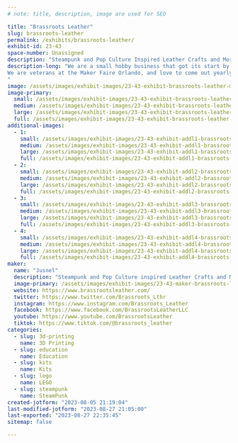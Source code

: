 ```yaml
---
# note: title, description, image are used for SEO

title: "Brassroots Leather"
slug: brassroots-leather
permalink: /exhibits/brassroots-leather/
exhibit-id: 23-43
space-number: Unassigned
description: "Steampunk and Pop Culture Inspired Leather Crafts and More..."
description-long: "We are a small hobby business that got its start by making a leather top hat in 2012. Since then, we have branched out and made more leather items with inspiration in the steampunk genre and more recently in pop culture such as Star Wars belts and some props. 
We are veterans at the Maker Faire Orlando, and love to come out yearly to sell our creations: goggles, bracelets, collars, wallets, ID Cases, and 3D printed items. Our booth hosts small 10 min classes during the event that showcases quick lessons geared to teach anyone how to make things with leather, stamp & tool, and that is with just the cost of the teaching items. 
"
image: /assets/images/exhibit-images/23-43-exhibit-brassroots-leather-maker-faire-wesh-large.jpg
image-primary: 
  small: /assets/images/exhibit-images/23-43-exhibit-brassroots-leather-maker-faire-wesh-small.jpg
  medium: /assets/images/exhibit-images/23-43-exhibit-brassroots-leather-maker-faire-wesh-medium.jpg
  large: /assets/images/exhibit-images/23-43-exhibit-brassroots-leather-maker-faire-wesh-large.jpg
  full: /assets/images/exhibit-images/23-43-exhibit-brassroots-leather-maker-faire-wesh-full.jpg
additional-images: 
  - 1:
    small: /assets/images/exhibit-images/23-43-exhibit-addl1-brassroots-leather-img-1061-small.jpg
    medium: /assets/images/exhibit-images/23-43-exhibit-addl1-brassroots-leather-img-1061-medium.jpg
    large: /assets/images/exhibit-images/23-43-exhibit-addl1-brassroots-leather-img-1061-large.jpg
    full: /assets/images/exhibit-images/23-43-exhibit-addl1-brassroots-leather-img-1061-full.jpg
  - 2:
    small: /assets/images/exhibit-images/23-43-exhibit-addl2-brassroots-leather-img-2652-small.jpg
    medium: /assets/images/exhibit-images/23-43-exhibit-addl2-brassroots-leather-img-2652-medium.jpg
    large: /assets/images/exhibit-images/23-43-exhibit-addl2-brassroots-leather-img-2652-large.jpg
    full: /assets/images/exhibit-images/23-43-exhibit-addl2-brassroots-leather-img-2652-full.jpg
  - 3:
    small: /assets/images/exhibit-images/23-43-exhibit-addl3-brassroots-leather-img-4792-small.jpg
    medium: /assets/images/exhibit-images/23-43-exhibit-addl3-brassroots-leather-img-4792-medium.jpg
    large: /assets/images/exhibit-images/23-43-exhibit-addl3-brassroots-leather-img-4792-large.jpg
    full: /assets/images/exhibit-images/23-43-exhibit-addl3-brassroots-leather-img-4792-full.jpg
  - 4:
    small: /assets/images/exhibit-images/23-43-exhibit-addl4-brassroots-leather-img-9603-small.JPG
    medium: /assets/images/exhibit-images/23-43-exhibit-addl4-brassroots-leather-img-9603-medium.JPG
    large: /assets/images/exhibit-images/23-43-exhibit-addl4-brassroots-leather-img-9603-large.JPG
    full: /assets/images/exhibit-images/23-43-exhibit-addl4-brassroots-leather-img-9603-full.JPG
maker: 
  name: "Jusnel"
  description: "Steampunk and Pop Culture inspired Leather Crafts and More..."
  image-primary: /assets/images/exhibit-images/23-43-maker-brassroots-leather-ig-icon-2023-400x400-medium.jpg
  website: https://www.brassrootsleather.com/
  twitter: https://www.twitter.com/Brassroots_Lthr
  instagram: https://www.instagram.com/Brassroots_Leather
  facebook: https://www.facebook.com/BrassrootsLeatherLLC
  youtube: https://www.youtube.com/BrassrootsLeather
  tiktok: https://www.tiktok.com/@brassroots_leather
categories: 
  - slug: 3d-printing
    name: 3D Printing
  - slug: education
    name: Education
  - slug: kits
    name: Kits
  - slug: lego
    name: LEGO
  - slug: steampunk
    name: SteamPunk
created-jotform: "2023-08-05 21:19:04"
last-modified-jotform: "2023-08-27 21:05:00"
last-exported: "2023-08-27 22:35:45"
sitemap: false

---
```

